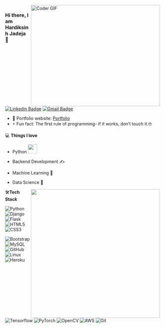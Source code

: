 <img align="right" src="https://github.com/rajaprerak/rajaprerak/blob/master/developer.gif" alt="Coder GIF" width="420" height="330">



### Hi there, I am Hardiksinh Jadeja 👋
[![Linkedin Badge](https://img.shields.io/badge/-hardiksinhjadeja-blue?style=flat-square&logo=Linkedin&logoColor=white&link=https://www.linkedin.com/in/hardiksinhjadeja/)](https://www.linkedin.com/in/hardiksinhjadeja/)
[![Gmail Badge](https://img.shields.io/badge/-hardi.tech1@gmail.com-c14438?style=flat-square&logo=Gmail&logoColor=white&link=mailto:hardi.tech1@gmail.com)](mailto:hardi.tech1@gmail.com) 

- 🎯 Portfolio website: [Portfolio](https://01hardi.github.io/)
- ⚡ Fun fact: The first rule of programming- if it works, don’t touch it.🤓

💻 **Things I love**
- Python <img src="https://media.giphy.com/media/WUlplcMpOCEmTGBtBW/giphy.gif" width="30"> 
- Backend Development ✍️
- Machine Learning 🧐
- Data Science 😬

    <a href="https://github.com/anuraghazra/github-readme-stats" title="Go to Source">
      <img align="right" width=420 height="auto" src="https://github-readme-stats.vercel.app/api?username=rajaprerak&show_icons=true&theme=dark&border_color=61dafb&hide_border=true&include_all_commits=true" />
    </a>
    
🛠**Tech Stack**

![Python](https://img.shields.io/badge/-Python-000000?style=flat&logo=python)
![Django](https://img.shields.io/badge/-Django-000000?style=flat&logo=Django)
![Flask](https://img.shields.io/badge/-Flask-000000?style=flat&logo=Flask)
![HTML5](https://img.shields.io/badge/-HTML5-000000?style=flat&logo=HTML5)
![CSS3](https://img.shields.io/badge/-CSS3-000000?style=flat&logo=CSS3)

![Bootstrap](https://img.shields.io/badge/-Bootstrap-000000?style=flat&logo=bootstrap)
![MySQL](https://img.shields.io/badge/-MySQL-000000?style=flat&logo=MySQL)
![GitHub](https://img.shields.io/badge/-GitHub-000000?style=flat&logo=github&logoColor=FFFFFF)
![Linux](https://img.shields.io/badge/-Linux-000000?style=flat&logo=linux&logoColor=FCC624)
![Heroku](https://img.shields.io/badge/-Heroku-000000?style=flat&logo=heroku)

![Tensorflow](https://img.shields.io/badge/-Tensorflow-000000?style=flat&logo=tensorflow)
![PyTorch](https://img.shields.io/badge/-PyTorch-000000?style=flat&logo=pytorch)
![OpenCV](https://img.shields.io/badge/-OpenCV-000000?style=flat&logo=opencv)
![AWS](https://img.shields.io/badge/AWS-000000?style=flat-square&logo=amazon-aws)
![Git](https://img.shields.io/badge/-Git-000000?style=flat&logo=git&logoColor=F05032)
